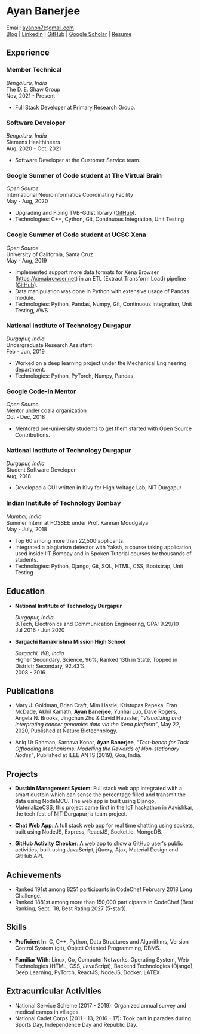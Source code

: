 # Ayan Banerjee

Email: ayanbn7@gmail.com  
[Blog](./blog) | [LinkedIn](https://www.linkedin.com/in/ayanb/) | [GitHub](https://github.com/ayan-b) | [Google Scholar](https://scholar.google.com/citations?user=HQhMWIIAAAAJ) | [Resume](https://ayan-b.github.io/profile)

## Experience

### Member Technical
_Bengaluru, India_  
The D. E. Shaw Group  
Nov, 2021 - Present
- Full Stack Developer at Primary Research Group.

### Software Developer
_Bengaluru, India_  
Siemens Healthineers  
Aug, 2020 - Oct, 2021  
- Software Developer at the Customer Service team.

### Google Summer of Code student at The Virtual Brain
_Open Source_  
International Neuroinformatics Coordinating Facility  
May - Aug, 2020
- Upgrading and Fixing TVB-Gdist library ([GitHub](https://github.com/the-virtual-brain/tvb-gdist)).
- Technologies: C++, Cython, Git, Continuous Integration, Unit Testing

### Google Summer of Code student at UCSC Xena
_Open Source_  
University of California, Santa Cruz  
May - Aug, 2019
- Implemented support more data formats for Xena Browser (https://xenabrowser.net) in an ETL (Extract Transform Load) pipeline ([GitHub](https://github.com/ucscXena/xena-GDC-ETL/)).
- Data manipulation was done in Python with extensive usage of Pandas module.
- Technologies: Python, Pandas, Numpy, Git, Continuous Integration, Unit Testing, AWS

### National Institute of Technology Durgapur
_Durgapur, India_  
Undergraduate Research Assistant  
Feb - Jun, 2019
- Worked on a deep learning project under the Mechanical Engineering department.
- Technologies: Python, PyTorch, Numpy, Pandas 

### Google Code-In Mentor
_Open Source_  
Mentor under coala organization  
Oct - Dec, 2018  
- Mentored pre-university students to get them started with Open Source Contributions.

### National Institute of Technology Durgapur  
_Durgapur, India_  
Student Software Developer  
Aug, 2018  
- Developed a GUI written in Kivy for High Voltage Lab, NIT Durgapur

### Indian Institute of Technology Bombay
_Mumbai, India_  
Summer Intern at FOSSEE under Prof.  Kannan Moudgalya  
May - July, 2018  

- Top 60 among more than 22,500 applicants.
- Integrated a plagiarism detector with Yaksh, a course taking application, used inside IIT Bombay and in Spoken Tutorial courses by thousands of students.
- Technologies: Python, Django, Git, SQL, HTML, CSS, Bootstrap, Unit Testing

## Education

- **National Institute of Technology Durgapur**

    _Durgapur, India_  
    B.Tech, Electronics and Communication Engineering, GPA: 9.29/10  
    Jul 2016 - Jun 2020

- **Sargachi Ramakrishna Mission High School**

    _Sargachi, WB, India_  
    Higher Secondary, Science, 96%, Ranked 13th in State, Topped in District; Secondary, 92.43%  
    2008 - 2016

## Publications

- Mary J. Goldman, Brian Craft, Mim Hastie, Kristupas Repeka, Fran McDade, Akhil Kamath, **Ayan Banerjee**, Yunhai Luo, Dave Rogers, Angela N. Brooks, Jingchun Zhu & David Haussler, _“Visualizing and interpreting cancer genomics data via the Xena platform”_, May 22, 2020, Published at Nature Biotechnology.

- Aniq Ur Rahman, Sarnava Konar, **Ayan Banerjee**, _“Test-bench for Task Offloading Mechanisms: Modelling the Rewards of Non-stationary Nodes”_, Published at IEEE ANTS (2019), Goa, India.

## Projects

- **Dustbin Management System**:  Full stack web app integrated with a smart dustbin which can sense the percentage filled and transmit the data using NodeMCU. The web app is built using Django, MaterializeCSS; this project came first in the IoT hackathon in Aavishkar, the tech fest of NIT Durgapur; a team project.

- **Chat Web App**:  A full stack web app for real time chatting using sockets, built using NodeJS, Express, ReactJS, Socket.io, MongoDB.

- **GitHub Activity Checker**:  A web app to show a GitHub user's public activities, built using JavaScript, jQuery, Ajax, Material Design and GitHub API.

## Achievements

- Ranked 191st among 8251 participants in CodeChef February 2018 Long Challenge.
- Ranked 1881st among more than 150,000 participants in CodeChef (Best Ranking, Sept, ’18, Best Rating 2027 (5-star)).

## Skills

- **Proficient In**:  C, C++, Python, Data Structures and Algorithms, Version Control System (git), Object Oriented Programming, DBMS.

- **Familiar With**:  Linux, Go, Computer Networks, Operating System, Web Technologies (HTML, CSS, JavaScript), Backend Technologies (Django), Deep Learning, PyTorch, ReactJS, NodeJS, Docker, LATEX.

## Extracurricular Activities

- National Service Scheme (2017 - 2019): Organized annual survey and medical camps in villages.
- National Cadet Corps (2011 - 13, 2016 - 17):  Took part in parades during Sports Day, Independence Day and Republic Day.
